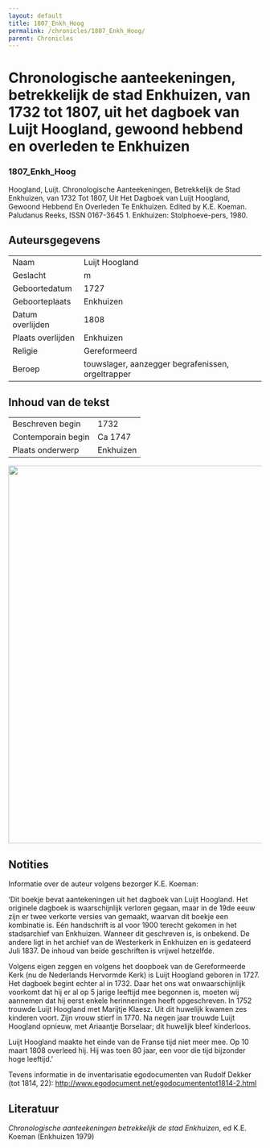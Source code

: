 ```yaml
---
layout: default
title: 1807_Enkh_Hoog
permalink: /chronicles/1807_Enkh_Hoog/
parent: Chronicles
--- 
```



# Chronologische aanteekeningen, betrekkelijk de stad Enkhuizen, van 1732 tot 1807, uit het dagboek van Luijt Hoogland, gewoond hebbend en overleden te Enkhuizen 

### 1807_Enkh_Hoog 

Hoogland, Luijt. Chronologische Aanteekeningen, Betrekkelijk de Stad Enkhuizen, van 1732 Tot 1807, Uit Het Dagboek van Luijt Hoogland, Gewoond Hebbend En Overleden Te Enkhuizen. Edited by K.E. Koeman. Paludanus Reeks, ISSN 0167-3645 1. Enkhuizen: Stolphoeve-pers, 1980. 

## Auteursgegevens 

| | | 
| --------------- | --------------- | 
| Naam | Luijt Hoogland | 
| Geslacht | m | 
| Geboortedatum | 1727 | 
| Geboorteplaats | Enkhuizen | 
| Datum overlijden | 1808 | 
| Plaats overlijden | Enkhuizen | 
| Religie | Gereformeerd | 
| Beroep | touwslager, aanzegger begrafenissen, orgeltrapper | 

## Inhoud van de tekst 

| | | 
| --------------- | --------------- | 
| Beschreven begin | 1732 | 
| Contemporain begin | Ca 1747 | 
| Plaats onderwerp | Enkhuizen | 

[<img src="..\..\barplots_chronicles\1807_Enkh_Hoog.jpg" width="750"/>](..\..\barplots_chronicles\1807_Enkh_Hoog.jpg) 

## Notities 

Informatie over de auteur volgens bezorger K.E. Koeman:

‘Dit boekje bevat aantekeningen uit het dagboek van Luijt Hoogland. Het
originele dagboek is waarschijnlijk verloren gegaan, maar in de 19de eeuw zijn
er twee verkorte versies van gemaakt, waarvan dit boekje een kombinatie is.
Eén handschrift is al voor 1900 terecht gekomen in het stadsarchief van
Enkhuizen. Wanneer dit geschreven is, is onbekend. De andere ligt in het
archief van de Westerkerk in Enkhuizen en is gedateerd Juli 1837. De inhoud
van beide geschriften is vrijwel hetzelfde.

Volgens eigen zeggen en volgens het doopboek van de Gereformeerde Kerk (nu de
Nederlands Hervormde Kerk) is Luijt Hoogland geboren in 1727. Het dagboek
begint echter al in 1732. Daar het ons wat onwaarschijnlijk voorkomt dat hij
er al op 5 jarige leeftijd mee begonnen is, moeten wij aannemen dat hij eerst
enkele herinneringen heeft opgeschreven. In 1752 trouwde Luijt Hoogland met
Marijtje Klaesz. Uit dit huwelijk kwamen zes kinderen voort. Zijn vrouw stierf
in 1770. Na negen jaar trouwde Luijt Hoogland opnieuw, met Ariaantje
Borselaar; dit huwelijk bleef kinderloos.

Luijt Hoogland maakte het einde van de Franse tijd niet meer mee. Op 10 maart
1808 overleed hij. Hij was toen 80 jaar, een voor die tijd bijzonder hoge
leeftijd.’

Tevens informatie in de inventarisatie egodocumenten van Rudolf Dekker (tot 1814, 22): 
http://www.egodocument.net/egodocumententot1814-2.html


## Literatuur 

*Chronologische aanteekeningen betrekkelijk de stad Enkhuizen*, ed K.E. Koeman (Enkhuizen 1979)